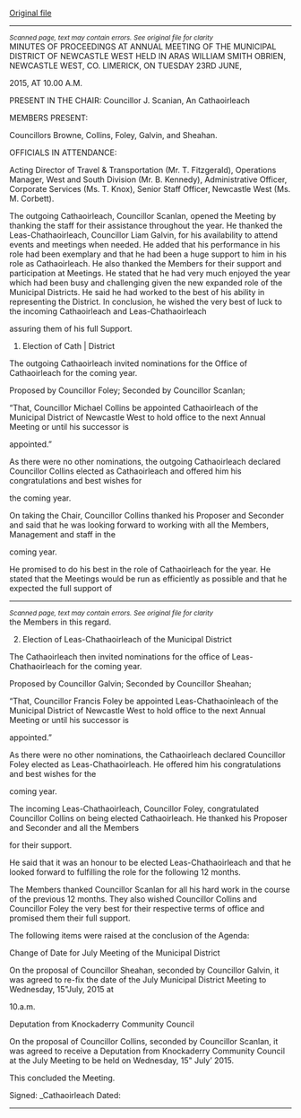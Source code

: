 [Original file](https://www.limerick.ie/sites/default/files/media/documents/2017-06/Minutes%20-%20Annual%20Meeting%20of%20Municipal%20District%20of%20Newcastle%20West%20-%2023rd%20June%202015.pdf)

---
*<small>Scanned page, text may contain errors. See original file for clarity</small>*  
MINUTES OF PROCEEDINGS AT ANNUAL MEETING OF THE MUNICIPAL
DISTRICT OF NEWCASTLE WEST HELD IN ARAS WILLIAM SMITH
OBRIEN, NEWCASTLE WEST, CO. LIMERICK, ON TUESDAY 23RD JUNE,

2015, AT 10.00 A.M.

PRESENT IN THE CHAIR: Councillor J. Scanian, An Cathaoirleach

MEMBERS PRESENT:

Councillors Browne, Collins, Foley, Galvin, and Sheahan.

OFFICIALS IN ATTENDANCE:

Acting Director of Travel & Transportation (Mr. T. Fitzgerald), Operations Manager, West
and South Division (Mr. B. Kennedy), Administrative Officer, Corporate Services (Ms. T.
Knox), Senior Staff Officer, Newcastle West (Ms. M. Corbett).

The outgoing Cathaoirleach, Councillor Scanlan, opened the Meeting by thanking the staff
for their assistance throughout the year. He thanked the Leas-Chathaoirleach, Councillor
Liam Galvin, for his availability to attend events and meetings when needed. He added
that his performance in his role had been exemplary and that he had been a huge support
to him in his role as Cathaoirleach. He also thanked the Members for their support and
participation at Meetings. He stated that he had very much enjoyed the year which had
been busy and challenging given the new expanded role of the Municipal Districts. He said
he had worked to the best of his ability in representing the District. In conclusion, he
wished the very best of luck to the incoming Cathaoirleach and Leas-Chathaoirleach

assuring them of his full Support.

1. Election of Cath | District

The outgoing Cathaoirleach invited nominations for the Office of Cathaoirleach for the
coming year.

Proposed by Councillor Foley;
Seconded by Councillor Scanlan;

“That, Councillor Michael Collins be appointed Cathaoirleach of the Municipal District of
Newcastle West to hold office to the next Annual Meeting or until his successor is

appointed.”

As there were no other nominations, the outgoing Cathaoirleach declared Councillor
Collins elected as Cathaoirleach and offered him his congratulations and best wishes for

the coming year.

On taking the Chair, Councillor Collins thanked his Proposer and Seconder and said that
he was looking forward to working with all the Members, Management and staff in the

coming year.

He promised to do his best in the role of Cathaoirleach for the year. He stated that the
Meetings would be run as efficiently as possible and that he expected the full support of


---
*<small>Scanned page, text may contain errors. See original file for clarity</small>*  
the Members in this regard.

2. Election of Leas-Chathaoirleach of the Municipal District

The Cathaoirleach then invited nominations for the office of Leas-Chathaoirleach for the
coming year.

Proposed by Councillor Galvin;
Seconded by Councillor Sheahan;

“That, Councillor Francis Foley be appointed Leas-Chathaoinleach of the Municipal District
of Newcastle West to hold office to the next Annual Meeting or until his successor is

appointed.”

As there were no other nominations, the Cathaoirleach declared Councillor Foley elected
as Leas-Chathaoirleach. He offered him his congratulations and best wishes for the

coming year.

The incoming Leas-Chathaoirleach, Councillor Foley, congratulated Councillor Collins on
being elected Cathaoirleach. He thanked his Proposer and Seconder and all the Members

for their support.

He said that it was an honour to be elected Leas-Chathaoirleach and that he looked
forward to fulfilling the role for the following 12 months.

The Members thanked Councillor Scanlan for all his hard work in the course of the
previous 12 months. They also wished Councillor Collins and Councillor Foley the very
best for their respective terms of office and promised them their full support.

The following items were raised at the conclusion of the Agenda:

Change of Date for July Meeting of the Municipal District

On the proposal of Councillor Sheahan, seconded by Councillor Galvin, it was agreed to
re-fix the date of the July Municipal District Meeting to Wednesday, 15"July, 2015 at

10.a.m.

Deputation from Knockaderry Community Council

On the proposal of Councillor Collins, seconded by Councillor Scanlan, it was agreed to
receive a Deputation from Knockaderry Community Council at the July Meeting to be held
on Wednesday, 15" July’ 2015.

This concluded the Meeting.

Signed:
_Cathaoirleach
Dated:


---
